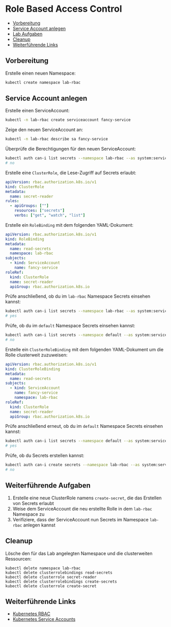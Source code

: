 # Role Based Access Control

<!-- BEGIN mktoc -->

- [Vorbereitung](#vorbereitung)
- [Service Account anlegen](#service-account-anlegen)
- [Lab Aufgaben](#lab-aufgaben)
- [Cleanup](#cleanup)
- [Weiterführende Links](#weiterführende-links)
<!-- END mktoc -->

## Vorbereitung

Erstelle einen neuen Namespace:

```sh
kubectl create namespace lab-rbac
```

## Service Account anlegen

Erstelle einen ServiceAccount:

```sh
kubectl -n lab-rbac create serviceaccount fancy-service
```

Zeige den neuen ServiceAccount an:

```sh
kubectl -n lab-rbac describe sa fancy-service
```

Überprüfe die Berechtigungen für den neuen ServiceAccount:

```sh
kubectl auth can-i list secrets --namespace lab-rbac --as system:serviceaccount:lab-rbac:fancy-service
# no
```

Erstelle eine `ClusterRole`, die Lese-Zugriff auf Secrets erlaubt:

```yaml
apiVersion: rbac.authorization.k8s.io/v1
kind: ClusterRole
metadata:
  name: secret-reader
rules:
  - apiGroups: [""]
    resources: ["secrets"]
    verbs: ["get", "watch", "list"]
```

Erstelle ein `RoleBinding` mit dem folgenden YAML-Dokument:

```yaml
apiVersion: rbac.authorization.k8s.io/v1
kind: RoleBinding
metadata:
  name: read-secrets
  namespace: lab-rbac
subjects:
  - kind: ServiceAccount
    name: fancy-service
roleRef:
  kind: ClusterRole
  name: secret-reader
  apiGroup: rbac.authorization.k8s.io
```

Prüfe anschließend, ob du im `lab-rbac` Namespace Secrets einsehen kannst:

```sh
kubectl auth can-i list secrets --namespace lab-rbac --as system:serviceaccount:lab-rbac:fancy-service
# yes
```

Prüfe, ob du im `default` Namespace Secrets einsehen kannst:

```sh
kubectl auth can-i list secrets --namespace default --as system:serviceaccount:lab-rbac:fancy-service
# no
```

Erstelle ein `ClusterRoleBinding` mit dem folgenden YAML-Dokument um die Rolle clusterweit zuzuweisen:

```yaml
apiVersion: rbac.authorization.k8s.io/v1
kind: ClusterRoleBinding
metadata:
  name: read-secrets
subjects:
  - kind: ServiceAccount
    name: fancy-service
    namespace: lab-rbac
roleRef:
  kind: ClusterRole
  name: secret-reader
  apiGroup: rbac.authorization.k8s.io
```

Prüfe anschließend erneut, ob du im `default` Namespace Secrets einsehen kannst:

```sh
kubectl auth can-i list secrets --namespace default --as system:serviceaccount:lab-rbac:fancy-service
# yes
```

Prüfe, ob du Secrets erstellen kannst:

```sh
kubectl auth can-i create secrets --namespace lab-rbac --as system:serviceaccount:lab-rbac:fancy-service
# no
```

## Weiterführende Aufgaben

1. Erstelle eine neue ClusterRole namens `create-secret`, die das Erstellen von Secrets erlaubt
2. Weise dem ServiceAccount die neu erstellte Rolle in dem `lab-rbac` Namespace zu
3. Verifiziere, dass der ServiceAccount nun Secrets im Namespace `lab-rbac` anlegen kannst

## Cleanup

Lösche den für das Lab angelegten Namespace und die clusterweiten Ressourcen:

```shell
kubectl delete namespace lab-rbac
kubectl delete clusterrolebindings read-secrets
kubectl delete clusterrole secret-reader
kubectl delete clusterrolebindings create-secrets
kubectl delete clusterrole create-secret
```

## Weiterführende Links

- [Kubernetes RBAC](https://kubernetes.io/docs/reference/access-authn-authz/rbac/)
- [Kubernetes Service Accounts](https://kubernetes.io/docs/reference/access-authn-authz/service-accounts-admin/)
